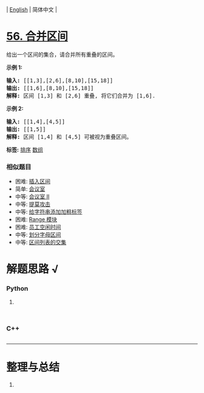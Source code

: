 | [English](README_EN.md) | 简体中文 |

# [56. 合并区间](https://leetcode-cn.com/problems/merge-intervals)
<p>给出一个区间的集合，请合并所有重叠的区间。</p>

<p><strong>示例 1:</strong></p>

<pre><strong>输入:</strong> [[1,3],[2,6],[8,10],[15,18]]
<strong>输出:</strong> [[1,6],[8,10],[15,18]]
<strong>解释:</strong> 区间 [1,3] 和 [2,6] 重叠, 将它们合并为 [1,6].
</pre>

<p><strong>示例&nbsp;2:</strong></p>

<pre><strong>输入:</strong> [[1,4],[4,5]]
<strong>输出:</strong> [[1,5]]
<strong>解释:</strong> 区间 [1,4] 和 [4,5] 可被视为重叠区间。</pre>

**标签:**  [排序](https://leetcode-cn.com/tag/sort) [数组](https://leetcode-cn.com/tag/array) 
 ### 相似题目
- 困难:	[插入区间](https://leetcode-cn.com/problems/insert-interval) 
- 简单:	[会议室](https://leetcode-cn.com/problems/meeting-rooms) 
- 中等:	[会议室 II](https://leetcode-cn.com/problems/meeting-rooms-ii) 
- 中等:	[提莫攻击](https://leetcode-cn.com/problems/teemo-attacking) 
- 中等:	[给字符串添加加粗标签](https://leetcode-cn.com/problems/add-bold-tag-in-string) 
- 困难:	[Range 模块](https://leetcode-cn.com/problems/range-module) 
- 困难:	[员工空闲时间](https://leetcode-cn.com/problems/employee-free-time) 
- 中等:	[划分字母区间](https://leetcode-cn.com/problems/partition-labels) 
- 中等:	[区间列表的交集](https://leetcode-cn.com/problems/interval-list-intersections) 

# 解题思路 √

### Python

1. 

```python

```


```python

```

### C++

```cpp

```

---



# 整理与总结

1. 